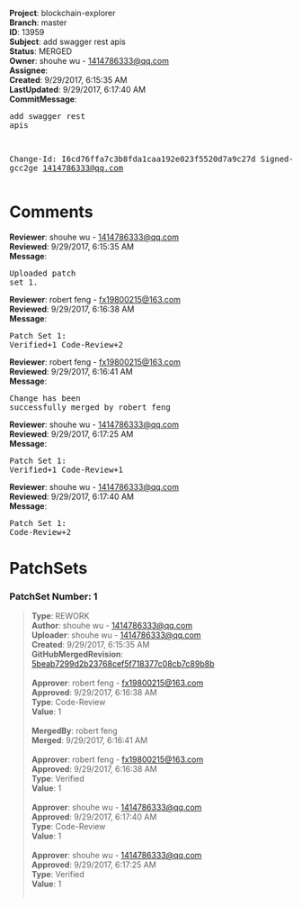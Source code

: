 <strong>Project</strong>: blockchain-explorer<br><strong>Branch</strong>: master<br><strong>ID</strong>: 13959<br><strong>Subject</strong>: add swagger rest  apis<br><strong>Status</strong>: MERGED<br><strong>Owner</strong>: shouhe wu - 1414786333@qq.com<br><strong>Assignee</strong>:<br><strong>Created</strong>: 9/29/2017, 6:15:35 AM<br><strong>LastUpdated</strong>: 9/29/2017, 6:17:40 AM<br><strong>CommitMessage</strong>:<br><pre>add swagger rest  apis

Change-Id: I6cd76ffa7c3b8fda1caa192e023f5520d7a9c27d
Signed-off-by: gcc2ge <1414786333@qq.com>
</pre><h1>Comments</h1><strong>Reviewer</strong>: shouhe wu - 1414786333@qq.com<br><strong>Reviewed</strong>: 9/29/2017, 6:15:35 AM<br><strong>Message</strong>: <pre>Uploaded patch set 1.</pre><strong>Reviewer</strong>: robert feng - fx19800215@163.com<br><strong>Reviewed</strong>: 9/29/2017, 6:16:38 AM<br><strong>Message</strong>: <pre>Patch Set 1: Verified+1 Code-Review+2</pre><strong>Reviewer</strong>: robert feng - fx19800215@163.com<br><strong>Reviewed</strong>: 9/29/2017, 6:16:41 AM<br><strong>Message</strong>: <pre>Change has been successfully merged by robert feng</pre><strong>Reviewer</strong>: shouhe wu - 1414786333@qq.com<br><strong>Reviewed</strong>: 9/29/2017, 6:17:25 AM<br><strong>Message</strong>: <pre>Patch Set 1: Verified+1 Code-Review+1</pre><strong>Reviewer</strong>: shouhe wu - 1414786333@qq.com<br><strong>Reviewed</strong>: 9/29/2017, 6:17:40 AM<br><strong>Message</strong>: <pre>Patch Set 1: Code-Review+2</pre><h1>PatchSets</h1><h3>PatchSet Number: 1</h3><blockquote><strong>Type</strong>: REWORK<br><strong>Author</strong>: shouhe wu - 1414786333@qq.com<br><strong>Uploader</strong>: shouhe wu - 1414786333@qq.com<br><strong>Created</strong>: 9/29/2017, 6:15:35 AM<br><strong>GitHubMergedRevision</strong>: [5beab7299d2b23768cef5f718377c08cb7c89b8b](https://github.com/hyperledger-gerrit-archive/blockchain-explorer/commit/5beab7299d2b23768cef5f718377c08cb7c89b8b)<br><br><strong>Approver</strong>: robert feng - fx19800215@163.com<br><strong>Approved</strong>: 9/29/2017, 6:16:38 AM<br><strong>Type</strong>: Code-Review<br><strong>Value</strong>: 1<br><br><strong>MergedBy</strong>: robert feng<br><strong>Merged</strong>: 9/29/2017, 6:16:41 AM<br><br><strong>Approver</strong>: robert feng - fx19800215@163.com<br><strong>Approved</strong>: 9/29/2017, 6:16:38 AM<br><strong>Type</strong>: Verified<br><strong>Value</strong>: 1<br><br><strong>Approver</strong>: shouhe wu - 1414786333@qq.com<br><strong>Approved</strong>: 9/29/2017, 6:17:40 AM<br><strong>Type</strong>: Code-Review<br><strong>Value</strong>: 1<br><br><strong>Approver</strong>: shouhe wu - 1414786333@qq.com<br><strong>Approved</strong>: 9/29/2017, 6:17:25 AM<br><strong>Type</strong>: Verified<br><strong>Value</strong>: 1<br><br></blockquote>